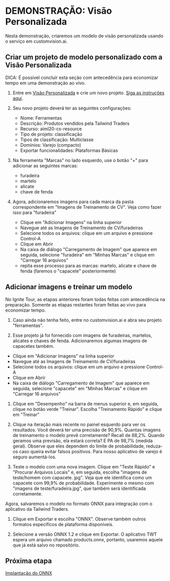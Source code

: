 # <a name="demo-custom-vision"></a>DEMONSTRAÇÃO: Visão Personalizada

Nesta demonstração, criaremos um modelo de visão personalizada usando o serviço em customvision.ai.

## <a name="create-a-custom-model-project-with-custom-vision"></a>Criar um projeto de modelo personalizado com a Visão Personalizada

DICA: É possível concluir esta seção com antecedência para economizar tempo em uma demonstração ao vivo.

1. Entre em [Visão Personalizada](https://customvision.ai) e crie um novo projeto.
   [Siga as instruções aqui](https://docs.microsoft.com/azure/cognitive-services/custom-vision-service/getting-started-build-a-classifier?WT.mc_id=msignitethetour2019-github-aiml20).

1. Seu novo projeto deverá ter as seguintes configurações:

    - Nome: Ferramentas
    - Descrição: Produtos vendidos pela Tailwind Traders
    - Recurso: aiml20-cs-resource
    - Tipo de projeto: classificação
    - Tipos de classificação: Multiclasse
    - Domínios: Varejo (compacto)
    - Exportar funcionalidades: Plataformas Básicas

1. Na ferramenta "Marcas" no lado esquerdo, use o botão "+" para adicionar as seguintes marcas:

    - furadeira
    - martelo
    - alicate
    - chave de fenda

1. Agora, adicionaremos imagens para cada marca da pasta correspondente em "Imagens de Treinamento de CV". Veja como fazer isso para "furadeira"

    - Clique em "Adicionar Imagens" na linha superior
    - Navegue até as Imagens de Treinamento de CV/furadeiras
    - Selecione todos os arquivos: clique em um arquivo e pressione Control-A
    - Clique em Abrir
    - Na caixa de diálogo "Carregamento de Imagem" que aparece em seguida, selecione "furadeira" em "Minhas Marcas" e clique em "Carregar 16 arquivos"
    - repita esse processo para as marcas: martelo, alicate e chave de fenda (faremos o "capacete" posteriormente)

## <a name="add-images-and-train-a-model"></a>Adicionar imagens e treinar um modelo

No Ignite Tour, as etapas anteriores foram todas feitas com antecedência na preparação. Somente as etapas restantes foram feitas ao vivo para economizar tempo.

1. Caso ainda não tenha feito, entre no customvision.ai e abra seu projeto "ferramentas".

1. Esse projeto já foi fornecido com imagens de furadeiras, martelos, alicates e chaves de fenda. Adicionaremos algumas imagens de capacetes também.

- Clique em "Adicionar Imagens" na linha superior
- Navegue até as Imagens de Treinamento de CV/furadeiras
- Selecione todos os arquivos: clique em um arquivo e pressione Control-A
- Clique em Abrir
- Na caixa de diálogo "Carregamento de Imagem" que aparece em seguida, selecione "capacete" em "Minhas Marcas" e clique em "Carregar 16 arquivos"

1. Clique em "Desempenho" na barra de menus superior e, em seguida, clique no botão verde "Treinar". Escolha "Treinamento Rápido" e clique em "Treinar"

1. Clique na iteração mais recente no painel esquerdo para ver os resultados. Você deverá ter uma precisão de 90,9%. Quantas imagens de treinamento o modelo prevê corretamente? Recall de 88,2%. Quando geramos uma previsão, ela estará correta? E PA de 98,7% (medida geral). Observe que eles dependem do limite de probabilidade, reduza-os caso queira evitar falsos positivos.
   Para nosso aplicativo de varejo é seguro aumentá-los.

1. Teste o modelo com uma nova imagem. Clique em "Teste Rápido" e "Procurar Arquivos Locais" e, em seguida, escolha "imagens de teste/homem com capacete. jpg". Veja que ele identifica como um capacete com 99,9% de probabilidade. Experimente o mesmo com "imagens de teste/furadeira.jpg", que também será identificada corretamente.

Agora, salvaremos o modelo no formato ONNX para integração com o aplicativo da Tailwind Traders.

1. Clique em Exportar e escolha "ONNX". Observe também outros formatos específicos de plataforma disponíveis.

1. Selecione a versão ONNX 1.2 e clique em Exportar. O aplicativo TWT espera um arquivo chamado products.onnx, portanto, usaremos aquele que já está salvo no repositório.

## <a name="next-step"></a>Próxima etapa

[Implantação do ONNX](DEMO%20ONNX%20deployment.md)